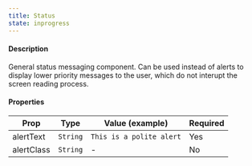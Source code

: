 ```yaml
---
title: Status
state: inprogress
---
```


#### Description

General status messaging component. Can be used instead of alerts to display lower priority messages to the user, which do not interupt the screen reading process.

#### Properties

| Prop       | Type     | Value (example)          | Required |
| ---------- | -------- | ------------------------ | -------- |
| alertText  | `String` | `This is a polite alert` | Yes      |
| alertClass | `String` | -                        | No       |
